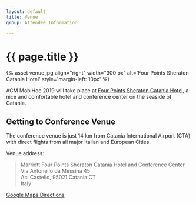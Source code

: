 ```yaml
---
layout: default
title: Venue
group: Attendee Information

---
```


# {{ page.title }}

{% asset venue.jpg align="right" width="300 px" alt='Four Points Sheraton Catania Hotel' style='margin-left\: 10px' %}

ACM MobiHoc 2019 will take place at [Four Points Sheraton Catania Hotel](https://www.marriott.com/hotels/travel/ctasi-four-points-catania-hotel-and-conference-center/), a nice and comfortable hotel and conference center on the seaside of Catania.
<div class="clearfix"></div>

## Getting to Conference Venue

The conference venue is just 14 km from Catania International Airport (CTA) with direct flights from all major Italian and European Cities.

  Venue address:

  > Marriott Four Points Sheraton Catania Hotel and Conference Center  
  > Via Antonello da Messina 45  
  > Aci Castello, 95021 Catania CT  
  > Italy

[Google Maps Directions](https://www.google.com/maps/dir/S.A.C+Company+'Catania+Airport+S.P.A.,+Via+Fontanarossa,+95121+Catania+CT/Four+Points+by+Sheraton+Catania+Hotel+%26+Conference+Center,+Aci+Castello,+Province+of+Catania/@37.5061541,15.0566066,13z/am=t/data=!4m13!4m12!1m5!1m1!1s0x1313e2f76b615a31:0x98072d4a70d263ec!2m2!1d15.0656999!2d37.4701068!1m5!1m1!1s0x1313fb79d73a3ec9:0x47b27df5bd303097!2m2!1d15.136547!2d37.5422117)

<br/>
